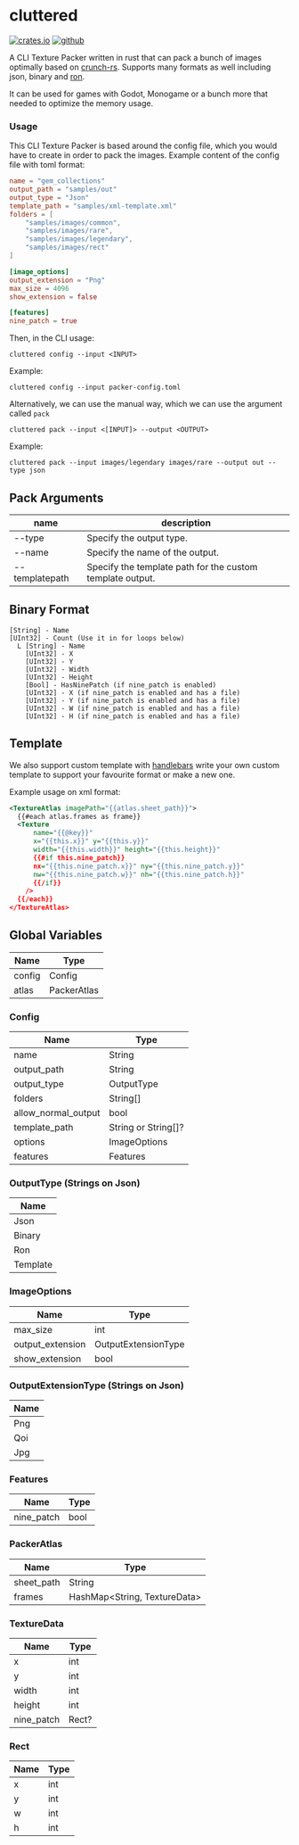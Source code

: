 # cluttered
[![crates.io][crates-svg]][crates-link] [![github][github-svg]][github-link]


A CLI Texture Packer written in rust that can pack a bunch of images optimally based on [crunch-rs](https://github.com/ChevyRay/crunch-rs). Supports many formats as well including json, binary and [ron](https://github.com/ron-rs/ron).

It can be used for games with Godot, Monogame or a bunch more that needed to optimize the memory usage.

### Usage
This CLI Texture Packer is based around the config file, which you would have to create in order to pack the images.
Example content of the config file with toml format:
```toml
name = "gem_collections"
output_path = "samples/out"
output_type = "Json"
template_path = "samples/xml-template.xml"
folders = [
    "samples/images/common",
    "samples/images/rare",
    "samples/images/legendary",
    "samples/images/rect"
]

[image_options]
output_extension = "Png"
max_size = 4096
show_extension = false

[features]
nine_patch = true
```
Then, in the CLI usage:

`cluttered config --input <INPUT>`

Example:

`cluttered config --input packer-config.toml`

Alternatively, we can use the manual way, which we can use the argument called `pack`


`cluttered pack --input <[INPUT]> --output <OUTPUT>`

Example:

`cluttered pack --input images/legendary images/rare --output out --type json`

## Pack Arguments

|name          |description|
|--------------|-----------|
|--type        |Specify the output type.
|--name        |Specify the name of the output.
|--templatepath|Specify the template path for the custom template output.

## Binary Format
```
[String] - Name
[UInt32] - Count (Use it in for loops below)
  L [String] - Name
    [UInt32] - X
    [UInt32] - Y
    [UInt32] - Width
    [UInt32] - Height
    [Bool] - HasNinePatch (if nine_patch is enabled)
    [UInt32] - X (if nine_patch is enabled and has a file)
    [UInt32] - Y (if nine_patch is enabled and has a file)
    [UInt32] - W (if nine_patch is enabled and has a file)
    [UInt32] - H (if nine_patch is enabled and has a file)
```

[crates-svg]: https://img.shields.io/crates/v/cluttered.svg
[github-svg]: https://img.shields.io/github/v/release/Terria-K/cluttered
[github-link]: https://github.com/Terria-K/cluttered/releases
[crates-link]: https://crates.io/crates/cluttered

## Template
We also support custom template with [handlebars](https://handlebarsjs.com/guide/block-helpers.html) write your own custom template to support your favourite format or make a new one.

Example usage on xml format:
```xml
<TextureAtlas imagePath="{{atlas.sheet_path}}">
  {{#each atlas.frames as frame}}
  <Texture 
      name="{{@key}}" 
      x="{{this.x}}" y="{{this.y}}" 
      width="{{this.width}}" height="{{this.height}}"
      {{#if this.nine_patch}}
      nx="{{this.nine_patch.x}}" ny="{{this.nine_patch.y}}"
      nw="{{this.nine_patch.w}}" nh="{{this.nine_patch.h}}"
      {{/if}}
    />
  {{/each}}
</TextureAtlas>
```

## Global Variables
|Name         |Type       |
|-------------|-----------|
|config       |Config
|atlas        |PackerAtlas


### Config

|Name                |Type       |
|--------------------|-----------|
|name                |String
|output_path         |String
|output_type         |OutputType
|folders             |String[]
|allow_normal_output |bool
|template_path       |String or String[]?
|options             |ImageOptions
|features            |Features

### OutputType (Strings on Json)
|Name         |
|-------------|
|Json         |
|Binary       |
|Ron          |
|Template     |


### ImageOptions
|Name             |Type |
|-----------------|-----|
|max_size         |int  |
|output_extension |OutputExtensionType
|show_extension   |bool


### OutputExtensionType (Strings on Json)
| Name |
|------|
|Png   |
|Qoi   |
|Jpg   |


### Features
|Name          |Type       |
|--------------|-----------|
|nine_patch    |bool

### PackerAtlas
|Name          |Type       |
|--------------|-----------|
|sheet_path    |String
|frames        |HashMap<String, TextureData>

### TextureData
|Name          |Type       |
|--------------|-----------|
|x             |int
|y             |int
|width         |int
|height        |int
|nine_patch    |Rect?

### Rect
|Name          |Type       |
|--------------|-----------|
|x             |int
|y             |int
|w             |int
|h             |int
